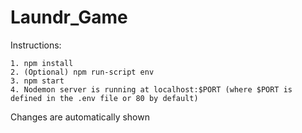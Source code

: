 # Laundr_Game


Instructions:

    1. npm install
    2. (Optional) npm run-script env
    3. npm start
    4. Nodemon server is running at localhost:$PORT (where $PORT is defined in the .env file or 80 by default)
    


Changes are automatically shown
